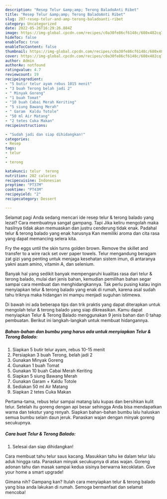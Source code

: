 ```yaml
---
description: "Resep Telur &amp;amp; Terong BaladoAnti Ribet"
title: "Resep Telur &amp;amp; Terong BaladoAnti Ribet"
slug: 207-resep-telur-and-amp-terong-baladoanti-ribet
category: Uncategorized
date: 2022-05-26T16:29:26.884Z
image: https://img-global.cpcdn.com/recipes/c0a30fe86cf6148c/680x482cq70/telur-terong-balado-foto-resep-utama.jpg
hideToc: false
enableToc: true
enableTocContent: false
thumbnail: https://img-global.cpcdn.com/recipes/c0a30fe86cf6148c/680x482cq70/telur-terong-balado-foto-resep-utama.jpg
cover: https://img-global.cpcdn.com/recipes/c0a30fe86cf6148c/680x482cq70/telur-terong-balado-foto-resep-utama.jpg
author: Admin
authorAv: notfound
ratingvalue: 4.7
reviewcount: 19
recipeingredient:
- "5 butir telur ayam rebus 1015 menit"
- "3 buah Terong belah jadi 2"
- " Minyak Goreng"
- "1 buah Tomat"
- "10 buah Cabai Merah Keriting"
- "5 siung Bawang Merah"
- " Garam  Kaldu Totole"
- "50 ml Air Matang"
- "2 tetes Cuka Makan"
recipeinstructions:

- "Sudah jadi dan siap dihidangkan!"
categories:
- Resep
tags:
- telur
- 
- terong

katakunci: telur  terong 
nutrition: 202 calories
recipecuisine: Indonesian
preptime: "PT37M"
cooktime: "PT43M"
recipeyield: "2"
recipecategory: Dessert

---
```



Selamat pagi Anda sedang mencari ide resep telur &amp; terong balado yang lezat? Cara membuatnya sangat gampang. Tapi Jika keliru mengolah maka hasilnya tidak akan memuaskan dan justru cenderung tidak enak. Padahal telur &amp; terong balado yang enak harusnya Kan memiliki aroma dan cita rasa yang dapat memancing selera kita.


Fry the eggs until the skin turns golden brown. Remove the skillet and transfer to a wire rack set over paper towels. Telur mengandung beragam zat gizi yang penting untuk menjaga kesehatan sistem imun, di antaranya yakni asam amino, vitamin A, dan selenium.

Banyak hal yang sedikit banyak mempengaruhi kualitas rasa dari telur &amp; terong balado, mulai dari jenis bahan, kemudian pemilihan bahan segar sampai cara membuat dan menghidangkannya. Tak perlu pusing kalau ingin menyiapkan telur &amp; terong balado yang enak di rumah, karena asal sudah tahu triknya maka hidangan ini mampu menjadi suguhan istimewa.


Di bawah ini ada beberapa tips dan trik praktis yang dapat diterapkan untuk mengolah telur &amp; terong balado yang siap dikreasikan. Kamu dapat menyiapkan Telur &amp; Terong Balado menggunakan 9 jenis bahan dan 0 tahap pembuatan. Berikut ini langkah-langkah untuk membuat hidangannya.

<!--inarticleads1-->

##### Bahan-bahan dan bumbu yang harus ada untuk menyiapkan Telur &amp; Terong Balado:

1. Siapkan 5 butir telur ayam, rebus 10-15 menit
1. Persiapkan 3 buah Terong, belah jadi 2
1. Gunakan  Minyak Goreng
1. Gunakan 1 buah Tomat
1. Gunakan 10 buah Cabai Merah Keriting
1. Siapkan 5 siung Bawang Merah
1. Gunakan  Garam + Kaldu Totole
1. Sediakan 50 ml Air Matang
1. Siapkan 2 tetes Cuka Makan


Pertama-tama, rebus telur sampai matang lalu kupas dan bersihkan kulit telur. Setelah itu goreng dengan api besar sehingga Anda bisa mendapatkan warna dan tekstur yang renyah. Siapkan bahan-bahan bumbu lalu haluskan semua bumbu selain daun jeruk. Panaskan wajan dengan minyak goreng secukupnya. 

<!--inarticleads2-->

##### Cara buat Telur &amp; Terong Balado:


1. Selesai dan siap dihidangkan!

Cara membuat tahu telur saus kacang. Masukkan tahu ke dalam telur lalu aduk hingga rata. Panaskan minyak secukupnya di atas wajan. Goreng adonan tahu dan masak sampai kedua sisinya berwarna kecoklatan. Give your home a smart upgrade! 

Gimana nih? Gampang kan? Itulah cara menyiapkan telur &amp; terong balado yang bisa anda lakukan di rumah. Semoga bermanfaat dan selamat mencoba!

